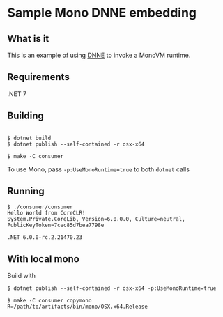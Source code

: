 # Sample Mono DNNE embedding

## What is it

This is an example of using [DNNE](https://github.com/AaronRobinsonMSFT/DNNE) to invoke a MonoVM runtime.

## Requirements

.NET 7

## Building

```console

$ dotnet build
$ dotnet publish --self-contained -r osx-x64

$ make -C consumer
```

To use Mono, pass `-p:UseMonoRuntime=true` to both `dotnet` calls

## Running

```console
$ ./consumer/consumer
Hello World from CoreCLR!
System.Private.CoreLib, Version=6.0.0.0, Culture=neutral, PublicKeyToken=7cec85d7bea7798e

.NET 6.0.0-rc.2.21470.23
```

## With local mono

Build with

```console
$ dotnet publish --self-contained -r osx-x64 -p:UseMonoRuntime=true
```

```console
$ make -C consumer copymono R=/path/to/artifacts/bin/mono/OSX.x64.Release
```


